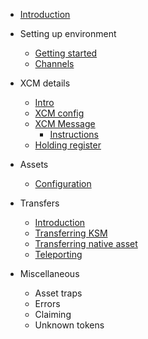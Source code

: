 - [Introduction](intro.md)
- Setting up environment
  - [Getting started](environment.md)
  - [Channels](channels.md)
  
- XCM details
  - [Intro](xcm-intro.md)
  - [XCM config](xcm-config.md)
  - [XCM Message](xcm-message.md)
    - [Instructions](xcm-instructions.md)
  - [Holding register](xcm-holding.md)

- Assets
  - [Configuration](asset-config.md)

- Transfers
  - [Introduction](transfer-intro.md)
  - [Transferring KSM](transfer-ksm.md)
  - [Transferring native asset](transfer-native.md)
  - [Teleporting](transfer-teleport.md)

- Miscellaneous 
  - Asset traps
  - Errors
  - Claiming
  - Unknown tokens